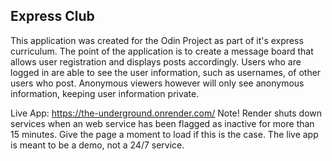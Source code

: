 ## Express Club
This application was created for the Odin Project as part of it's express curriculum.
The point of the application is to create a message board that allows user registration and displays posts accordingly.
Users who are logged in are able to see the user information, such as usernames, of other users who post.
Anonymous viewers however will only see anonymous information, keeping user information private.

Live App: https://the-underground.onrender.com/
Note! Render shuts down services when an web service has been flagged as inactive for more than 15 minutes. Give the page a moment to load if this is the case. The live app is meant to be a demo, not a 24/7 service.
